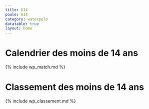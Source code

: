 ```yaml
---
title: U14
poule: U14
category: waterpolo
datatable: true
layout: home
---
```


# Calendrier des moins de 14 ans

{% include wp_match.md %}

# Classement des moins de 14 ans

{% include wp_classement.md %}